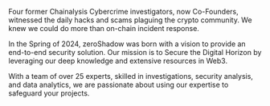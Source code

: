 Four former Chainalysis Cybercrime investigators, now Co-Founders, witnessed the daily hacks and scams plaguing the crypto community. We knew we could do more than on-chain incident response.

In the Spring of 2024, zeroShadow was born with a vision to provide an end-to-end security solution. Our mission is to Secure the Digital Horizon by leveraging our deep knowledge and extensive resources in Web3.

With a team of over 25 experts, skilled in investigations, security analysis, and data analytics, we are passionate about using our expertise to safeguard your projects.
​
